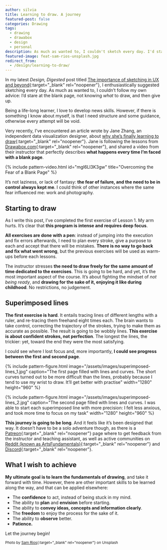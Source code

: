 ```yaml
---
author: silvia
title: Learning to draw. A journey
featured-post: false
categories: Drawing
tags:
  - drawing
  - drawabox
  - design
  - personal
description: As much as wanted to, I couldn't sketch every day. I'd stare at the blank page, not knowing what to draw, and then give up. So I started a new journey.
featured-image: feat-sam-rios-unsplash.jpg
redirect_from:
  - /design/learning-to-draw/
---
```

In my latest _Design, Digested_ post titled [The importance of sketching in UX and beyond](https://silviamaggidesign.com/design-digested/importance-of-sketching-in-ux/){:target="_blank" rel="noopener"}, I enthusiastically suggested sketching every day.  As much as wanted to, I couldn’t follow my own advice: I’d stare at the blank page, not knowing _what_ to draw, and then give up.

<!--more-->

Being a life-long learner, I love to develop news skills. However, if there is something I know about myself, is that I need structure and some guidance, otherwise every attempt will be void.

Very recently, I’ve encountered an article wrote by Jane Zhang, an independent data visualization designer, about [why she’s finally learning to draw](https://janezhang.ca/posts/why-im-learning-to-draw/){:target="_blank" rel="noopener"}. Jane is following the lessons from [Drawabox.com](https://drawabox.com/){:target="_blank" rel="noopener"}, and shared a video from their instructor that perfectly describes **what happens every time I’m faced with a blank page**.

{% include pattern-video.html id="mgl6Ll3K3gw" title="Overcoming the Fear of a Blank Page" %}

It’s not laziness, or lack of fantasy: **the fear of failure, and the need to be in control always kept me**. I could think of other instances where the same fear influenced me: work and photography.

## Starting to draw

As I write this post, I’ve completed the first exercise of Lesson 1. My arm hurts. It’s clear that **this program is intense and requires deep focus**.

**All exercises are done with a pen**: instead of jumping into the execution and fix errors afterwards, I need to plan every stroke, give a purpose to each and accept that there will be mistakes. **There is no way to go back and fix what went wrong**, but the previous exercises will be used as warm-ups before each lessons.

The instructor stresses **the need to draw freely for the same amount of time dedicated to the exercises**. This is going to be hard, and yet, it’s the most important aspect of the course. It’s about fighting the mindset of _not being ready_, and **drawing for the sake of it, enjoying it like during childhood**. No restrictions, no judgement.

## Superimposed lines

**The first exercise is hard**. It entails tracing lines of different lengths with a ruler, and re-tracing them freehand eight times each. The brain wants to take control, correcting the trajectory of the strokes, trying to make them as accurate as possible. The result is going to be wobbly lines. **This exercise is about confident strokes, not perfection**. The longest the lines, the trickier: yet, toward the end they were the most satisfying.

I could see where I lost focus and, more importantly, **I could see progress between the first and second page**.

{% include pattern-figure.html image="/assets/images/superimposed-lines_1.jpg" caption="The first page filled with lines and curves. The short curves turned out to be more difficult than the lines, probably because I tend to use my wrist to draw. It’ll get better with practise" width="1280" height="960" %}

{% include pattern-figure.html image="/assets/images/superimposed-lines_2.jpg" caption="The second page filled with lines and curves. I was able to start each superimposed line with more precision: I felt less anxious, and took more time to focus on my task" width="1280" height="960" %}

**This journey is going to be long**. And it feels like it’s been designed that way. It doesn’t have to be a solo adventure though, as there is a [Patreon](https://patreon.com/uncomfortable){:target="_blank" rel="noopener"} page where to get feedback from the instructor and teaching assistant, as well as active communities on [Reddit (known as ArtsFundamentals)](https://reddit.com/r/ArtFundamentals){:target="_blank" rel="noopener"} and [Discord](https://discord.gg/FtSS4hhqSu){:target="_blank" rel="noopener"}.

## What I wish to achieve

**My ultimate goal is to learn the fundamentals of drawing**, and take it forward with time. However, there are other important skills to be learned along the way, and that can be applied elsewhere:

* The **confidence** to act, instead of being stuck in my mind.
* The ability to **plan** and **envision** before starting.
* The ability to **convey ideas, concepts and information clearly**.
* The **freedom** to enjoy the process for the sake of it.
* The ability to **observe** better.
* **Patience.**

Let the journey begin!

<small>Photo by [Sam Rios](https://unsplash.com/@samr1os_official){:target="_blank" rel="noopener"} on Unsplash</small>
